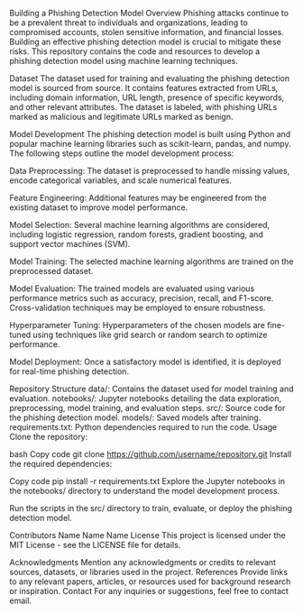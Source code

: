 Building a Phishing Detection Model
Overview
Phishing attacks continue to be a prevalent threat to individuals and organizations, leading to compromised accounts, stolen sensitive information, and financial losses. Building an effective phishing detection model is crucial to mitigate these risks. This repository contains the code and resources to develop a phishing detection model using machine learning techniques.

Dataset
The dataset used for training and evaluating the phishing detection model is sourced from source. It contains features extracted from URLs, including domain information, URL length, presence of specific keywords, and other relevant attributes. The dataset is labeled, with phishing URLs marked as malicious and legitimate URLs marked as benign.

Model Development
The phishing detection model is built using Python and popular machine learning libraries such as scikit-learn, pandas, and numpy. The following steps outline the model development process:

Data Preprocessing: The dataset is preprocessed to handle missing values, encode categorical variables, and scale numerical features.

Feature Engineering: Additional features may be engineered from the existing dataset to improve model performance.

Model Selection: Several machine learning algorithms are considered, including logistic regression, random forests, gradient boosting, and support vector machines (SVM).

Model Training: The selected machine learning algorithms are trained on the preprocessed dataset.

Model Evaluation: The trained models are evaluated using various performance metrics such as accuracy, precision, recall, and F1-score. Cross-validation techniques may be employed to ensure robustness.

Hyperparameter Tuning: Hyperparameters of the chosen models are fine-tuned using techniques like grid search or random search to optimize performance.

Model Deployment: Once a satisfactory model is identified, it is deployed for real-time phishing detection.

Repository Structure
data/: Contains the dataset used for model training and evaluation.
notebooks/: Jupyter notebooks detailing the data exploration, preprocessing, model training, and evaluation steps.
src/: Source code for the phishing detection model.
models/: Saved models after training.
requirements.txt: Python dependencies required to run the code.
Usage
Clone the repository:

bash
Copy code
git clone https://github.com/username/repository.git
Install the required dependencies:

Copy code
pip install -r requirements.txt
Explore the Jupyter notebooks in the notebooks/ directory to understand the model development process.

Run the scripts in the src/ directory to train, evaluate, or deploy the phishing detection model.

Contributors
Name
Name
Name
License
This project is licensed under the MIT License - see the LICENSE file for details.

Acknowledgments
Mention any acknowledgments or credits to relevant sources, datasets, or libraries used in the project.
References
Provide links to any relevant papers, articles, or resources used for background research or inspiration.
Contact
For any inquiries or suggestions, feel free to contact email.
